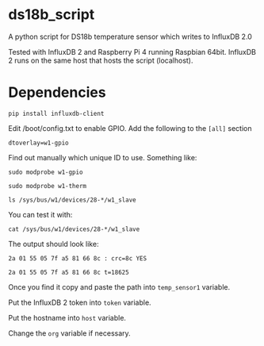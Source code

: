 # ds18b_script
A python script for DS18b temperature sensor which writes to InfluxDB 2.0

Tested with InfluxDB 2 and Raspberry Pi 4 running Raspbian 64bit. InfluxDB 2 runs on the same host that hosts the script (localhost). 

# Dependencies

`pip install influxdb-client`

Edit /boot/config.txt to enable GPIO. Add the following to the `[all]` section

`dtoverlay=w1-gpio`


Find out manually which unique ID to use. Something like: 

`sudo modprobe w1-gpio`

`sudo modprobe w1-therm`

`ls /sys/bus/w1/devices/28-*/w1_slave` 

You can test it with:

`cat /sys/bus/w1/devices/28-*/w1_slave`

The output should look like: 

`2a 01 55 05 7f a5 81 66 8c : crc=8c YES`

`2a 01 55 05 7f a5 81 66 8c t=18625`


Once you find it copy and paste the path into `temp_sensor1` variable.

Put the InfluxDB 2 token into `token` variable.

Put the hostname into `host` variable.

Change the `org` variable if necessary.
